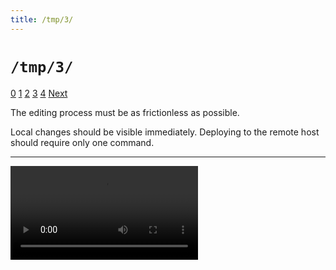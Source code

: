 ```yaml
---
title: /tmp/3/
---
```



`/tmp/3/`
=========

<div class="slide-widget">
<a class="slide-button" href="/tmp">0</a>
<a class="slide-button" href="/tmp/1/">1</a>
<a class="slide-button" href="/tmp/2/">2</a>
<a class="slide-button selected" href="/tmp/3/">3</a>
<a class="slide-button" href="/tmp/4/">4</a>
<a class="next-button" href="/tmp/4/">Next</a>
</div>


The editing process must be as frictionless as possible.

Local changes should be visible immediately.  Deploying to the remote host should require only one command.


---

<div class="slide-frame">
<video autoplay="true" controls="true" loop="true" src="/tmp/halcyon-deploy-editing.mp4"style="max-width: 852px;">
</div>
